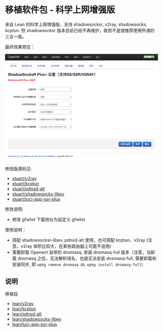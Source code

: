 # 移植软件包 - 科学上网增强版

来自 Lean 的科学上网增强版，支持 shadowsocksr, v2ray, shadowsocks, kcptun. 但 shadowsocksr 版本目前已经不再维护，故而不是很推荐使用所谓的三合一版。

最终效果预览：

![Snipaste_2019-09-20_01-07-59.png](https://raw.githubusercontent.com/stuarthua/PicGo/master/oh-my-openwrt/Snipaste_2019-09-20_01-07-59.png)

修改版源码见: 

* [stuart/v2ray](https://github.com/stuarthua/oh-my-openwrt/tree/master/stuart/v2ray)
* [stuart/kcptun](https://github.com/stuarthua/oh-my-openwrt/tree/master/stuart/kcptun)
* [stuart/pdnsd-alt](https://github.com/stuarthua/oh-my-openwrt/tree/master/stuart/pdnsd-alt)
* [stuart/shadowsocks-libev](https://github.com/stuarthua/oh-my-openwrt/tree/master/stuart/shadowsocks-libev)
* [stuart/luci-app-ssr-plus](https://github.com/stuarthua/oh-my-openwrt/tree/master/stuart/luci-app-ssr-plus)

修改说明: 

* 修改 gfwlist 下载地址为自定义 gfwlist

使用说明：

* 搭配 shadowsocksr-libev, pdnsd-alt 使用，也可搭配 kcptun、v2ray (注意，v2ray 体积比较大，在某些路由器上可能不适用)
* 需要卸载 Openwrt 自带的 dnsmasq, 安装 dnsmasq-full 版本（注意，当卸载 dnsmasq 之后，无法解析域名，也就无法安装 dnsmasq-full, 需要卸载和安装同步, 即 `opkg remove dnsmasq && opkg install dnsmasq-full`）

## 说明

移植自

* [lean/v2ray](https://github.com/coolsnowwolf/lede/tree/master/package/lean/v2ray)
* [lean/kcptun](https://github.com/coolsnowwolf/lede/tree/master/package/lean/kcptun)
* [lean/pdnsd-alt](https://github.com/coolsnowwolf/lede/tree/master/package/lean/pdnsd-alt)
* [lean/shadowsocks-libev](https://github.com/coolsnowwolf/lede/tree/master/package/lean/shadowsocks-libev)
* [lean/luci-app-ssr-plus](https://github.com/coolsnowwolf/lede/tree/master/package/lean/luci-app-ssr-plus)